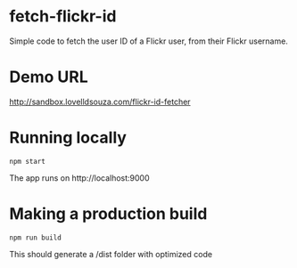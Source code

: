 # fetch-flickr-id
Simple code to fetch the user ID of a Flickr user, from their Flickr username.

# Demo URL
http://sandbox.lovelldsouza.com/flickr-id-fetcher

# Running locally
```
npm start
```
The app runs on http://localhost:9000

# Making a production build
```
npm run build
```
This should generate a /dist folder with optimized code